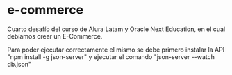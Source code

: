 # e-commerce

Cuarto desafío del curso de Alura Latam y Oracle Next Education, en el cual debíamos crear un E-Commerce.

Para poder ejecutar correctamente el mismo se debe primero instalar la API "npm install -g json-server"
y ejecutar el comando "json-server --watch db.json"
